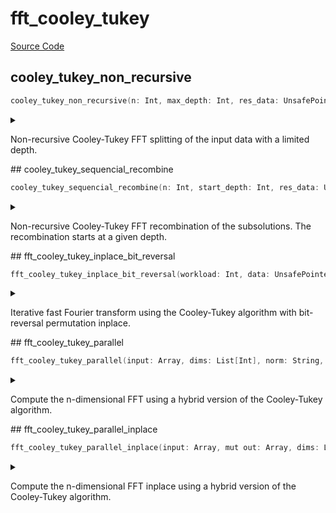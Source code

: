 



# fft_cooley_tukey
  
[Source Code](https://github.com/endia-ai/Endia/tree/main/endia/functional/fft_ops/fft_cooley_tukey.mojo)  
  

## cooley_tukey_non_recursive


```swift
cooley_tukey_non_recursive(n: Int, max_depth: Int, res_data: UnsafePointer[SIMD[float64, 1]])
```  
<details markdown="1" style="border: none; bg-color: none; box-shadow: none;">  
<summary style="border: none; bg-color: none; box-shadow: none;">  
  
Non-recursive Cooley-Tukey FFT splitting of the input data with a limited depth.  
</summary>  
  
#### Args:  

* n `Int`
* max_depth `Int`
* res_data `UnsafePointer[SIMD[float64, 1]]`
  
  
</details>
## cooley_tukey_sequencial_recombine


```swift
cooley_tukey_sequencial_recombine(n: Int, start_depth: Int, res_data: UnsafePointer[SIMD[float64, 1]])
```  
<details markdown="1" style="border: none; bg-color: none; box-shadow: none;">  
<summary style="border: none; bg-color: none; box-shadow: none;">  
  
Non-recursive Cooley-Tukey FFT recombination of the subsolutions. The recombination starts at a given depth.  
</summary>  
  
#### Args:  

* n `Int`
* start_depth `Int`
* res_data `UnsafePointer[SIMD[float64, 1]]`
  
  
</details>
## fft_cooley_tukey_inplace_bit_reversal


```swift
fft_cooley_tukey_inplace_bit_reversal(workload: Int, data: UnsafePointer[SIMD[float64, 1]], reordered_arr_data: UnsafePointer[SIMD[uint32, 1]], dims: List[Int] = List())
```  
<details markdown="1" style="border: none; bg-color: none; box-shadow: none;">  
<summary style="border: none; bg-color: none; box-shadow: none;">  
  
Iterative fast Fourier transform using the Cooley-Tukey algorithm with bit-reversal permutation inplace.  
</summary>  
  
#### Args:  

* workload `Int`
* data `UnsafePointer[SIMD[float64, 1]]`
* reordered_arr_data `UnsafePointer[SIMD[uint32, 1]]`
* dims `List[Int]` Default: List()
  
  
</details>
## fft_cooley_tukey_parallel


```swift
fft_cooley_tukey_parallel(input: Array, dims: List[Int], norm: String, out: Optional[Array] = Optional(None), conj_input: Bool = False, conj_output: Bool = False, input_divisor: SIMD[float64, 1] = SIMD(#kgen.float_literal<1|1>), output_divisor: SIMD[float32, 1] = SIMD(#kgen.float_literal<1|1>)) -> Array
```  
<details markdown="1" style="border: none; bg-color: none; box-shadow: none;">  
<summary style="border: none; bg-color: none; box-shadow: none;">  
  
Compute the n-dimensional FFT using a hybrid version of the Cooley-Tukey algorithm.  
</summary>  
  
#### Args:  

* input `Array`: The input array.
* dims `List[Int]`: The dimensions along which to compute the FFT.
* norm `String`: The normalization mode.
* out `Optional[Array]`: The output array (optional). Default: Optional(None)
* conj_input `Bool`: Whether to conjugate the input data. Default: False
* conj_output `Bool`: Whether to conjugate the output data. Default: False
* input_divisor `SIMD[float64, 1]`: The divisor for the input data. Default: SIMD(#kgen.float_literal<1|1>)
* output_divisor `SIMD[float32, 1]`: The divisor for the output data. Default: SIMD(#kgen.float_literal<1|1>)
  
#### Returns:  
  
The n-dimensional FFT/IFFT of the input array.  
Type: `Array`  
  
  
</details>
## fft_cooley_tukey_parallel_inplace


```swift
fft_cooley_tukey_parallel_inplace(input: Array, mut out: Array, dims: List[Int], norm: String, conj_input: Bool = False, conj_output: Bool = False, input_divisor: SIMD[float64, 1] = SIMD(#kgen.float_literal<1|1>), output_divisor: SIMD[float32, 1] = SIMD(#kgen.float_literal<1|1>))
```  
<details markdown="1" style="border: none; bg-color: none; box-shadow: none;">  
<summary style="border: none; bg-color: none; box-shadow: none;">  
  
Compute the n-dimensional FFT inplace using a hybrid version of the Cooley-Tukey algorithm.  
</summary>  
  
#### Args:  

* input `Array`: The input array.
* out `Array`: The output array.
* dims `List[Int]`: The dimensions along which to compute the FFT.
* norm `String`: The normalization mode.
* conj_input `Bool`: Whether to conjugate the input data. Default: False
* conj_output `Bool`: Whether to conjugate the output data. Default: False
* input_divisor `SIMD[float64, 1]`: The divisor for the input data. Default: SIMD(#kgen.float_literal<1|1>)
* output_divisor `SIMD[float32, 1]`: The divisor for the output data. Default: SIMD(#kgen.float_literal<1|1>)
  
  
</details>